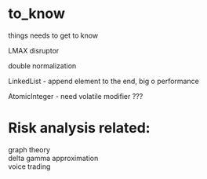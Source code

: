 # to_know
things needs to get to know

LMAX disruptor <br/>

double normalization <br/>

LinkedList - append element to the end, big o performance <br/>

AtomicInteger - need volatile modifier ??? <br/>

# Risk analysis related:
graph theory <br/>
delta gamma approximation <br/>
voice trading <br/>
